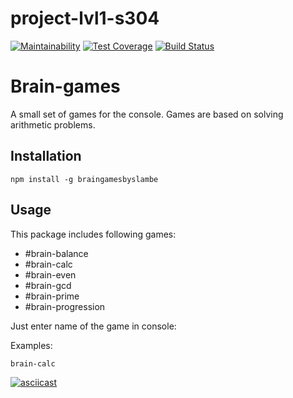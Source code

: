 # project-lvl1-s304

[![Maintainability](https://api.codeclimate.com/v1/badges/032f4935b310aa7390cd/maintainability)](https://codeclimate.com/github/slambeable/project-lvl1-s304/maintainability)
[![Test Coverage](https://api.codeclimate.com/v1/badges/032f4935b310aa7390cd/test_coverage)](https://codeclimate.com/github/slambeable/project-lvl1-s304/test_coverage)
[![Build Status](https://travis-ci.org/slambeable/project-lvl1-s304.svg?branch=master)](https://travis-ci.org/slambeable/project-lvl1-s304)

# Brain-games

A small set of games for the console. Games are based on solving arithmetic problems.

## Installation

`npm install -g braingamesbyslambe`

## Usage

This package includes following games:

* #brain-balance
* #brain-calc
* #brain-even
* #brain-gcd
* #brain-prime
* #brain-progression

Just enter name of the game in console:

Examples:

`brain-calc`

[![asciicast](https://asciinema.org/a/DtKFBDq8gcSsAwCIJeKQKFwRu.png)](https://asciinema.org/a/DtKFBDq8gcSsAwCIJeKQKFwRu)
